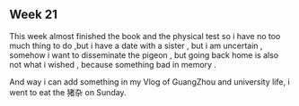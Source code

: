## Week 21

This week almost finished the book <How javaScript work> and the physical test so i have no too much thing to do ,but i have a date with a sister , but i am uncertain , somehow i want to disseminate the pigeon , but going back home is also not what i wished , because something bad in memory .

And way i can add something in my Vlog of GuangZhou and university life, i went to eat the 猪杂 on Sunday.